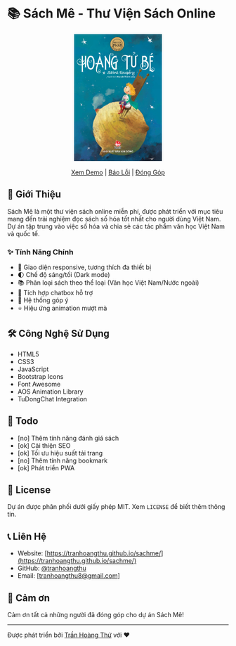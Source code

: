 # 📚 Sách Mê - Thư Viện Sách Online

<div align="center">
  <img src="https://raw.githubusercontent.com/tranhoangthu/hinhanhwebsachme/main/hoangtube.webp" alt="Sách Mê Logo" width="200"/>
  
  [Xem Demo](https://tranhoangthu.github.io/sachme/) | [Báo Lỗi](https://github.com/tranhoangthu/sachme/issues) | [Đóng Góp](https://github.com/tranhoangthu/sachme/pulls)
</div>

## 📖 Giới Thiệu

Sách Mê là một thư viện sách online miễn phí, được phát triển với mục tiêu mang đến trải nghiệm đọc sách số hóa tốt nhất cho người dùng Việt Nam. Dự án tập trung vào việc số hóa và chia sẻ các tác phẩm văn học Việt Nam và quốc tế.

### ✨ Tính Năng Chính

- 📱 Giao diện responsive, tương thích đa thiết bị
- 🌓 Chế độ sáng/tối (Dark mode)
- 📚 Phân loại sách theo thể loại (Văn học Việt Nam/Nước ngoài)
- 💬 Tích hợp chatbox hỗ trợ
- 📝 Hệ thống góp ý
- ⭐ Hiệu ứng animation mượt mà

## 🛠️ Công Nghệ Sử Dụng

- HTML5
- CSS3
- JavaScript
- Bootstrap Icons
- Font Awesome
- AOS Animation Library
- TuDongChat Integration

## 📝 Todo

- [no] Thêm tính năng đánh giá sách
- [ok] Cải thiện SEO
- [ok] Tối ưu hiệu suất tải trang
- [no] Thêm tính năng bookmark
- [ok] Phát triển PWA

## 🔑 License

Dự án được phân phối dưới giấy phép MIT. Xem `LICENSE` để biết thêm thông tin.

## 📞 Liên Hệ

- Website: [https://tranhoangthu.github.io/sachme/](https://tranhoangthu.github.io/sachme/)
- GitHub: [@tranhoangthu](https://github.com/tranhoangthu)
- Email: [tranhoangthu8@gmail.com]

## 🙏 Cảm ơn

Cảm ơn tất cả những người đã đóng góp cho dự án Sách Mê!

---
Được phát triển bởi [Trần Hoàng Thứ](https://github.com/tranhoangthu) với ❤️
